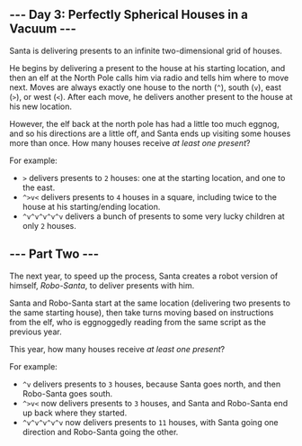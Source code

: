 --- Day 3: Perfectly Spherical Houses in a Vacuum ---
-----------------------------------------------------

Santa is delivering presents to an infinite two-dimensional grid of
houses.

He begins by delivering a present to the house at his starting location,
and then an elf at the North Pole calls him via radio and tells him
where to move next. Moves are always exactly one house to the north
(`^`), south (`v`), east (`>`), or west (`<`). After each move, he
delivers another present to the house at his new location.

However, the elf back at the north pole has had a little too much
eggnog, and so his directions are a little off, and Santa ends up
visiting some houses more than once. How many houses receive *at least
one present*?

For example:

-   `>` delivers presents to `2` houses: one at the starting location,
    and one to the east.
-   `^>v<` delivers presents to `4` houses in a square, including twice
    to the house at his starting/ending location.
-   `^v^v^v^v^v` delivers a bunch of presents to some very lucky
    children at only `2` houses.

--- Part Two ---
----------------

The next year, to speed up the process, Santa creates a robot version of
himself, *Robo-Santa*, to deliver presents with him.

Santa and Robo-Santa start at the same location (delivering two presents
to the same starting house), then take turns moving based on
instructions from the elf, who is <span
title="This absolutely real word was invented by someone flipping eggnoggedly through a dictionary.">eggnoggedly</span>
reading from the same script as the previous year.

This year, how many houses receive *at least one present*?

For example:

-   `^v` delivers presents to `3` houses, because Santa goes north, and
    then Robo-Santa goes south.
-   `^>v<` now delivers presents to `3` houses, and Santa and Robo-Santa
    end up back where they started.
-   `^v^v^v^v^v` now delivers presents to `11` houses, with Santa going
    one direction and Robo-Santa going the other.
